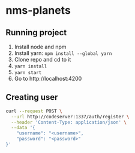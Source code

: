 # nms-planets

## Running project
1. Install node and npm
2. Install yarn: `npm install --global yarn`
3. Clone repo and cd to it
4. `yarn install`
5. `yarn start`
6. Go to http://localhost:4200

## Creating user
```sh
curl --request POST \
  --url http://codeserver:1337/auth/register \
  --header 'Content-Type: application/json' \
  --data '{
	"username": "<username>",
	"password": "<password>"
}'
```
